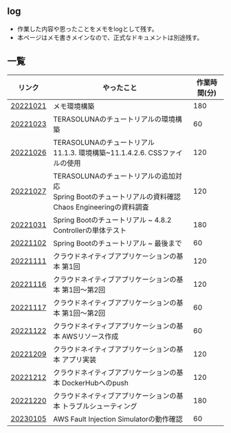 ## log
- 作業した内容や思ったことをメモをlogとして残す。
- 本ページはメモ書きメインなので、正式なドキュメントは別途残す。

## 一覧

|リンク|やったこと|作業時間(分)|
|---|---|---|
|[20221021](https://shooketani.github.io/note/log/20221021)|メモ環境構築|180|
|[20221023](https://shooketani.github.io/note/log/20221023)|TERASOLUNAのチュートリアルの環境構築|60|
|[20221026](https://shooketani.github.io/note/log/20221026)|TERASOLUNAのチュートリアル<br>11.1.3. 環境構築~11.1.4.2.6. CSSファイルの使用|120|
|[20221027](https://shooketani.github.io/note/log/20221027)|TERASOLUNAのチュートリアルの追加対応<br>Spring Bootのチュートリアルの資料確認<br>Chaos Engineeringの資料調査|120|
|[20221031](https://shooketani.github.io/note/log/20221031)|Spring Bootのチュートリアル ~ 4.8.2 Controllerの単体テスト|180|
|[20221102](https://shooketani.github.io/note/log/20221102)|Spring Bootのチュートリアル ~ 最後まで|60|
|[20221111](https://shooketani.github.io/note/log/20221111)|クラウドネイティブアプリケーションの基本 第1回|120|
|[20221116](https://shooketani.github.io/note/log/20221116)|クラウドネイティブアプリケーションの基本 第1回～第2回|120|
|[20221117](https://shooketani.github.io/note/log/20221117)|クラウドネイティブアプリケーションの基本 第1回～第2回|60|
|[20221122](https://shooketani.github.io/note/log/20221122)|クラウドネイティブアプリケーションの基本 AWSリソース作成|60|
|[20221209](https://shooketani.github.io/note/log/20221209)|クラウドネイティブアプリケーションの基本 アプリ実装|120|
|[20221212](https://shooketani.github.io/note/log/20221212)|クラウドネイティブアプリケーションの基本 DockerHubへのpush|120|
|[20221220](https://shooketani.github.io/note/log/20221220)|クラウドネイティブアプリケーションの基本 トラブルシューティング|180|
|[20230105](https://shooketani.github.io/note/log/20230105)|AWS Fault Injection Simulatorの動作確認|60|
